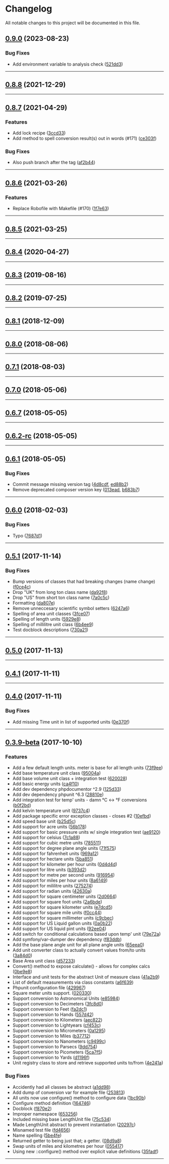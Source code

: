 <!--- BEGIN HEADER -->
# Changelog

All notable changes to this project will be documented in this file.
<!--- END HEADER -->

## [0.9.0](https://github.com/jordanbrauer/unit-converter/compare/v0.8.8...v0.9.0) (2023-08-23)

### Bug Fixes

* Add environment variable to analysis check ([521dd3](https://github.com/jordanbrauer/unit-converter/commit/521dd3da1efd389e27f6cb32605a1120e66d52f2))


---

## [0.8.8](https://github.com/jordanbrauer/unit-converter/compare/v0.8.7...v0.8.8) (2021-12-29)


---

## [0.8.7](https://github.com/jordanbrauer/unit-converter/compare/v0.8.6...v0.8.7) (2021-04-29)

### Features

* Add lock recipe ([3ccd33](https://github.com/jordanbrauer/unit-converter/commit/3ccd3387ddd0fc9f02cdaba0ce2d9051c0aa1528))
* Add method to spell conversion result(s) out in words (#171) ([ce303f](https://github.com/jordanbrauer/unit-converter/commit/ce303fbda7dd552e8e8ed22ddc50ec25be03e6d7))

### Bug Fixes

* Also push branch after the tag ([af2b44](https://github.com/jordanbrauer/unit-converter/commit/af2b44270cce9c69946f3e2112dc109bcbf7eaa2))


---

## [0.8.6](https://github.com/jordanbrauer/unit-converter/compare/v0.8.5...v0.8.6) (2021-03-26)

### Features

* Replace Robofile with Makefile (#170) ([1f7e63](https://github.com/jordanbrauer/unit-converter/commit/1f7e6350c73846d6f9d28ca5deece3b5c942b4b4))


---

## [0.8.5](https://github.com/jordanbrauer/unit-converter/compare/v0.8.4...v0.8.5) (2021-03-25)


---

## [0.8.4](https://github.com/jordanbrauer/unit-converter/compare/v0.8.3...v0.8.4) (2020-04-27)


---

## [0.8.3](https://github.com/jordanbrauer/unit-converter/compare/v0.8.2...v0.8.3) (2019-08-16)


---

## [0.8.2](https://github.com/jordanbrauer/unit-converter/compare/v0.8.1...v0.8.2) (2019-07-25)


---

## [0.8.1](https://github.com/jordanbrauer/unit-converter/compare/v0.8.0...v0.8.1) (2018-12-09)


---

## [0.8.0](https://github.com/jordanbrauer/unit-converter/compare/v0.7.1...v0.8.0) (2018-08-06)


---

## [0.7.1](https://github.com/jordanbrauer/unit-converter/compare/v0.7.0...v0.7.1) (2018-08-03)


---

## [0.7.0](https://github.com/jordanbrauer/unit-converter/compare/v0.6.7...v0.7.0) (2018-05-06)


---

## [0.6.7](https://github.com/jordanbrauer/unit-converter/compare/v0.6.2-rc...v0.6.7) (2018-05-05)


---

## [0.6.2-rc](https://github.com/jordanbrauer/unit-converter/compare/v0.6.1...v0.6.2-rc) (2018-05-05)


---

## [0.6.1](https://github.com/jordanbrauer/unit-converter/compare/v0.6.0...v0.6.1) (2018-05-05)

### Bug Fixes

* Commit message missing version tag ([4d8cdf](https://github.com/jordanbrauer/unit-converter/commit/4d8cdf1b6b096d2cf266dd8d337d855d56db9e17), [ed88b2](https://github.com/jordanbrauer/unit-converter/commit/ed88b203305ff08913990d36819e99d0ca6fb33c))
* Remove deprecated composer version key ([013ead](https://github.com/jordanbrauer/unit-converter/commit/013ead47f049f954cb4cc3146663b1cdcc385d49), [b683b7](https://github.com/jordanbrauer/unit-converter/commit/b683b793c252b97bb32a72de8a45d4cdb8c002e4))


---

## [0.6.0](https://github.com/jordanbrauer/unit-converter/compare/v0.5.1...v0.6.0) (2018-02-03)

### Bug Fixes

* Typo ([7687d1](https://github.com/jordanbrauer/unit-converter/commit/7687d1a5747b65d6bce3a6e8359045fbc5c54e6e))


---

## [0.5.1](https://github.com/jordanbrauer/unit-converter/compare/v0.5.0...v0.5.1) (2017-11-14)

### Bug Fixes

* Bump versions of classes that had breaking changes (name change) ([f0ce4c](https://github.com/jordanbrauer/unit-converter/commit/f0ce4c56514faf20c23e1d211a521cfafa9d04ea))
* Drop "UK" from long ton class name ([da92f8](https://github.com/jordanbrauer/unit-converter/commit/da92f8cadb023040918336531379ca7ddaa0053e))
* Drop "US" from short ton class name ([7a0c5c](https://github.com/jordanbrauer/unit-converter/commit/7a0c5c823cb58ec060fde40e0db52be8c55e8b3f))
* Formatting ([da807e](https://github.com/jordanbrauer/unit-converter/commit/da807e6420710d3ef4104a3e971284e61f5b4ac3))
* Remove unneccesary scientific symbol setters ([6247a6](https://github.com/jordanbrauer/unit-converter/commit/6247a6e48f849b5614e8f5643b176ef1c02d927d))
* Spelling of area unit classes ([3fce07](https://github.com/jordanbrauer/unit-converter/commit/3fce071d6b635103f04307215a3afb951fb6ddb5))
* Spelling of length units ([5929e8](https://github.com/jordanbrauer/unit-converter/commit/5929e86e48f11855ae0f53adb575ee53aaaf2256))
* Spelling of millilitre unit class ([6b4ee9](https://github.com/jordanbrauer/unit-converter/commit/6b4ee9ccfc376d807afdd6c1979e59eb9098abd9))
* Test docblock descriptions ([730a21](https://github.com/jordanbrauer/unit-converter/commit/730a217af07d40eb1e6ee2bbc1af97f2374cce6d))


---

## [0.5.0](https://github.com/jordanbrauer/unit-converter/compare/v0.4.1...v0.5.0) (2017-11-13)


---

## [0.4.1](https://github.com/jordanbrauer/unit-converter/compare/v0.4.0...v0.4.1) (2017-11-11)


---

## [0.4.0](https://github.com/jordanbrauer/unit-converter/compare/v0.3.9-beta...v0.4.0) (2017-11-11)

### Bug Fixes

* Add missing Time unit in list of supported units ([0e370f](https://github.com/jordanbrauer/unit-converter/commit/0e370f320fed91fe0b0e4a11809661da6a7144db))


---

## [0.3.9-beta](https://github.com/jordanbrauer/unit-converter/compare/6fc1d0a4faface380dded5ec94c3de3fb5ea7224...v0.3.9-beta) (2017-10-10)

### Features

* Add a few default length units. meter is base for all length units ([73f9ee](https://github.com/jordanbrauer/unit-converter/commit/73f9ee4e2a006a2ef9764a7943c437372bd531d7))
* Add base temperature unit class ([95004a](https://github.com/jordanbrauer/unit-converter/commit/95004ab075d8444043e833037d09b72ccafc1c30))
* Add base volume unit class + integration test ([620028](https://github.com/jordanbrauer/unit-converter/commit/6200283806160ce93d7a215282dfbc5ea0975aab))
* Add basic energy units ([ca4f10](https://github.com/jordanbrauer/unit-converter/commit/ca4f108f9de85aa1fd56f0d24b790c0658aea98f))
* Add dev dependency phpdocumentor ^2.9 ([125d33](https://github.com/jordanbrauer/unit-converter/commit/125d33346cd4f33061552e9f75af3929fdd63109))
* Add dev dependency phpunit ^6.3 ([28810e](https://github.com/jordanbrauer/unit-converter/commit/28810ef2e66f6a5eb9df0ee5b38f1746b7eb18ac))
* Add integration test for temp' units - damn °C <-> °F conversions ([b0f2bd](https://github.com/jordanbrauer/unit-converter/commit/b0f2bd86f1782e7b81a1475d03d6a96ffb0c42be))
* Add kelvin temperature unit ([9737c4](https://github.com/jordanbrauer/unit-converter/commit/9737c4b4432cdbe9b0742e94bcb1d43546fa9ae7))
* Add package specific error exception classes - closes #2 ([10efbd](https://github.com/jordanbrauer/unit-converter/commit/10efbdea1ee0ef97aca53fbe7b2e7f28cf3fb859))
* Add speed base unit ([b25d5c](https://github.com/jordanbrauer/unit-converter/commit/b25d5cdd37b174fb59c1c9739d0580727cb87963))
* Add support for acre units ([56b178](https://github.com/jordanbrauer/unit-converter/commit/56b178a2b93dbd03c4576133190ef7ac511b7122))
* Add support for basic pressure units w/ single integration test ([ae9120](https://github.com/jordanbrauer/unit-converter/commit/ae912084f44678143258a0667733c3e4f9970308))
* Add support for celsius ([7c1a88](https://github.com/jordanbrauer/unit-converter/commit/7c1a88addfd5fc1baa6712eda396ddd94137fbe5))
* Add support for cubic metre units ([785511](https://github.com/jordanbrauer/unit-converter/commit/7855114aaa34b99d4fd96c89b8e49fb05d765109))
* Add support for degree plane angle units ([71f575](https://github.com/jordanbrauer/unit-converter/commit/71f575c1d2cbb5091c77c19081873835a0db4be3))
* Add support for fahrenheit units ([969a12](https://github.com/jordanbrauer/unit-converter/commit/969a12f212303fd59468ebb64f0065ba985b9b21))
* Add support for hectare units ([5ba851](https://github.com/jordanbrauer/unit-converter/commit/5ba851283164f558b3aa99d78ebbd88790528f49))
* Add support for kilometer per hour units ([0d4d4d](https://github.com/jordanbrauer/unit-converter/commit/0d4d4daeab75cb06c6d711f8982b2d910bfb9ab6))
* Add support for litre units ([b393d2](https://github.com/jordanbrauer/unit-converter/commit/b393d2691c1f633f23d7575d1771598b7f9b0e5f))
* Add support for metre per second units ([916954](https://github.com/jordanbrauer/unit-converter/commit/9169540369340a97571db8aba07a85cbea6edf24))
* Add support for miles per hour units ([8a6149](https://github.com/jordanbrauer/unit-converter/commit/8a614907a8b55c9dbf0d4c70ad9b7cbda5c4cdb4))
* Add support for mililitre units ([275274](https://github.com/jordanbrauer/unit-converter/commit/275274eb834e27c8394678aa0fcb01fc01a9fd40))
* Add support for radian units ([42630a](https://github.com/jordanbrauer/unit-converter/commit/42630ac5ba816b09b9f757b93c850e1395381bc7))
* Add support for square centimeter units ([2d0664](https://github.com/jordanbrauer/unit-converter/commit/2d06642412ecd5fde3c0a3940956c05ebe9ffa8c))
* Add support for square foot units ([2a6bde](https://github.com/jordanbrauer/unit-converter/commit/2a6bdea6ec181779e0ee8ac0422b01e7ecd7e531))
* Add support for square kilometer units ([e7dcd5](https://github.com/jordanbrauer/unit-converter/commit/e7dcd545e0432e3d522659e0531a7d3588e3fe9c))
* Add support for square mile units ([f0cc44](https://github.com/jordanbrauer/unit-converter/commit/f0cc443bb5206583b9c3e582eada18c10b0f1a64))
* Add support for square millimeter units ([c9cbec](https://github.com/jordanbrauer/unit-converter/commit/c9cbeca7478391d587bc13d0cabc5ab9147523f3))
* Add support for US Liquid gallon units ([0a0b22](https://github.com/jordanbrauer/unit-converter/commit/0a0b2247c17b66d631f24e1f0690414c2475d6c3))
* Add support for US liquid pint units ([92ee04](https://github.com/jordanbrauer/unit-converter/commit/92ee043de8fe50555f23e8f2d69ca5c143008bd0))
* Add switch for conditional calculations based upon temp' unit ([79e72a](https://github.com/jordanbrauer/unit-converter/commit/79e72aa26dbbe8aa38373c22cc3acf1fa0467f4e))
* Add symfony/var-dumper dev dependency ([f83ddb](https://github.com/jordanbrauer/unit-converter/commit/f83ddbc41d4bbea030e21b1351a136931c83028e))
* Add the base plane angle unit for all plane angle units ([65eea0](https://github.com/jordanbrauer/unit-converter/commit/65eea02e8d46fb55dbc0c06a1ca7e4b57cd66363))
* Add unit converter class to actually convert values from/to units ([3a84d0](https://github.com/jordanbrauer/unit-converter/commit/3a84d07aab1f808a6f82a515228c1903d06e980e))
* Base Area unit class ([d57233](https://github.com/jordanbrauer/unit-converter/commit/d57233d90f1ba703030bb0e62564c37ea3157dd6))
* Convert() method to expose calculate() - allows for complex calcs ([0be9e8](https://github.com/jordanbrauer/unit-converter/commit/0be9e8e78586893a3e1a95962337c495af0d0ca0))
* Interface and unit tests for the abstract Unit of measure class ([41a2b9](https://github.com/jordanbrauer/unit-converter/commit/41a2b923afb833017156371b074207097435438c))
* List of default measurements via class constants ([a6f639](https://github.com/jordanbrauer/unit-converter/commit/a6f63950c990445df571df70092c6988eedabfea))
* Phpunit configuration file ([429967](https://github.com/jordanbrauer/unit-converter/commit/429967968f11ecafe9a96513d9796bdab32f1db3))
* Square meter units support. ([020330](https://github.com/jordanbrauer/unit-converter/commit/0203302b1365017d65202d389feec80dace39385))
* Support conversion to Astronomical Units ([e85984](https://github.com/jordanbrauer/unit-converter/commit/e85984c10ecb07d0fd35fd4a285b8f198995e66e))
* Support conversion to Decimeters ([3fc8d0](https://github.com/jordanbrauer/unit-converter/commit/3fc8d057b3cad6eec0f5f46175d245cf590a058b))
* Support conversion to Feet ([fa2dc1](https://github.com/jordanbrauer/unit-converter/commit/fa2dc156bf97126eab9a71e18b781664fd1fa2f2))
* Support conversion to Hands ([557d42](https://github.com/jordanbrauer/unit-converter/commit/557d426b95e94fc2eb460b1311ebf23877f163d4))
* Support conversion to Kilometers ([aec822](https://github.com/jordanbrauer/unit-converter/commit/aec822907747e8f59a291f13a085e92092b2f15a))
* Support conversion to Lightyears ([cf453c](https://github.com/jordanbrauer/unit-converter/commit/cf453c6c99ea431ab2cf3b049ea6c5268d78d574))
* Support conversion to Micrometers ([0a1295](https://github.com/jordanbrauer/unit-converter/commit/0a1295350acd55ee2a59bef746a36ee6674c24ab))
* Support conversion to Miles ([b37712](https://github.com/jordanbrauer/unit-converter/commit/b377122684f9b1717ce535b712ed63e438042f33))
* Support conversion to Nanometers ([c9499c](https://github.com/jordanbrauer/unit-converter/commit/c9499c872bf92f626dfca723d562c6bab3cf5831))
* Support conversion to Parsecs ([9dd754](https://github.com/jordanbrauer/unit-converter/commit/9dd7546f083c179ab76d74b857fe1af981ef1d97))
* Support conversion to Picometers ([5ca7f5](https://github.com/jordanbrauer/unit-converter/commit/5ca7f5cdaf53e4675f532351210a5b400ae59604))
* Support conversion to Yards ([d1196f](https://github.com/jordanbrauer/unit-converter/commit/d1196f67d80dd8ea6f51c725a45f9b87556a5140))
* Unit registry class to store and retrieve supported units to/from ([4e241a](https://github.com/jordanbrauer/unit-converter/commit/4e241a1b5b0787b88ea8f55da378c1818225c1de))

### Bug Fixes

* Accidently had all classes be abstract ([a1dd98](https://github.com/jordanbrauer/unit-converter/commit/a1dd98c246da0fb3577de66f89c1e219e31d045c))
* Add dump of conversion var for example file ([253813](https://github.com/jordanbrauer/unit-converter/commit/253813816ec379282cebd6815b77479c42814d27))
* All units now use configure() method to configure data ([1bc90b](https://github.com/jordanbrauer/unit-converter/commit/1bc90be6b11e2d733975b706697b2943c4755141))
* Configure method definition ([164746](https://github.com/jordanbrauer/unit-converter/commit/164746005c7ab943a2c83c9625f49239950fad03))
* Docblock ([f870e2](https://github.com/jordanbrauer/unit-converter/commit/f870e2ca53e8d2ac61f44f246c06a400db1c2c09))
* Improper namespace ([653256](https://github.com/jordanbrauer/unit-converter/commit/65325600786aa410dc3b9665c9b8b1d4ec97305a))
* Included missing base LengthUnit file ([75c534](https://github.com/jordanbrauer/unit-converter/commit/75c53423f6a7d040653f9107a07519ebb04f9b5c))
* Made LengthUnit abstract to prevent instantiation ([20297c](https://github.com/jordanbrauer/unit-converter/commit/20297c24eae9fdd0b3e65a47064978c728f55eb8))
* Misnamed test file ([fd4656](https://github.com/jordanbrauer/unit-converter/commit/fd4656d9256f92be7446f904d53a5485176dfa93))
* Name spelling ([5be4fe](https://github.com/jordanbrauer/unit-converter/commit/5be4fe397a70ef734de8443e6a7203a304f9135a))
* Returned getter to being just that; a getter. ([08d9a8](https://github.com/jordanbrauer/unit-converter/commit/08d9a81fb182ad6c696541f4790a55853be6b210))
* Swap units of miles and kilometres per hour ([055417](https://github.com/jordanbrauer/unit-converter/commit/055417b04f44d5bb7b443aab9e28438145b1fc91))
* Using new ::configure() method over explicit value definitions ([35fadf](https://github.com/jordanbrauer/unit-converter/commit/35fadfc6d66dc88b58205567c0d3cf3bf74292b6))


---

